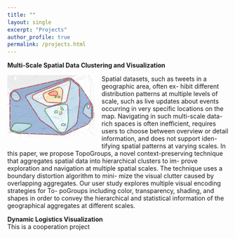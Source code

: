 ```yaml
---
title: ""
layout: single
excerpt: "Projects"
author_profile: true
permalink: /projects.html
---
```


**Multi-Scale Spatial Data Clustering and Visualization**<br>

<img style="float: left; margin: 0px 15px 15px 0px;" src="/images/CHI17-teaser.png" width="200" />
Spatial datasets, such as tweets in a geographic area, often ex- hibit different distribution patterns at multiple levels of scale, such as live updates about events occurring in very specific locations on the map. Navigating in such multi-scale data-rich spaces is often inefficient, requires users to choose between overview or detail information, and does not support iden- tifying spatial patterns at varying scales. In this paper, we propose TopoGroups, a novel context-preserving technique that aggregates spatial data into hierarchical clusters to im- prove exploration and navigation at multiple spatial scales. The technique uses a boundary distortion algorithm to mini- mize the visual clutter caused by overlapping aggregates. Our user study explores multiple visual encoding strategies for To- poGroups including color, transparency, shading, and shapes in order to convey the hierarchical and statistical information of the geographical aggregates at different scales.



**Dynamic Logistics Visualization**<br>
This is a cooperation project